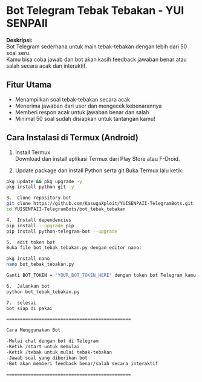# Bot Telegram Tebak Tebakan - YUI SENPAII

**Deskripsi:**  
Bot Telegram sederhana untuk main tebak-tebakan dengan lebih dari 50 soal seru.  
Kamu bisa coba jawab dan bot akan kasih feedback jawaban benar atau salah secara acak dan interaktif.

## Fitur Utama  
- Menampilkan soal tebak-tebakan secara acak  
- Menerima jawaban dari user dan mengecek kebenarannya  
- Memberi respon acak untuk jawaban benar dan salah  
- Minimal 50 soal sudah disiapkan untuk tantangan kamu!  

## Cara Instalasi di Termux (Android)

1.  Install Termux  
   Download dan install aplikasi Termux dari Play Store atau F-Droid.

2.  Update package dan install Python serta git
   Buka Termux lalu ketik:  
   ```bash
   pkg update && pkg upgrade -y
   pkg install python git -y

3.  Clone repository bot
   git clone https://github.com/KasugaXploit/YUISENPAII-TelegramBots.git
   cd YUISENPAII-TelegramBots/bot_tebak_tebakan

4.  Install dependencies
   pip install --upgrade pip
   pip install python-telegram-bot --upgrade

5.  edit token bot
   Buka file bot_tebak_tebakan.py dengan editor nano:

   pkg install nano
   nano bot_tebak_tebakan.py

   Ganti BOT_TOKEN = "YOUR_BOT_TOKEN_HERE" dengan token bot Telegram kamu dari BotFather.

6.  Jalankan bot
   python bot_tebak_tebakan.py

7.  selesai
   bot siap di pakai

==============================================

Cara Menggunakan Bot

-Mulai chat dengan bot di Telegram
-Ketik /start untuk memulai
-Ketik /tebak untuk mulai tebak-tebakan
-Jawab soal yang diberikan bot
-Bot akan memberi feedback benar/salah secara interaktif

==============================================
